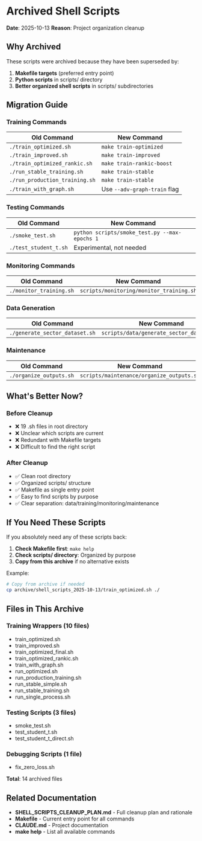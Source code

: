 # Archived Shell Scripts

**Date**: 2025-10-13
**Reason**: Project organization cleanup

## Why Archived

These scripts were archived because they have been superseded by:

1. **Makefile targets** (preferred entry point)
2. **Python scripts** in scripts/ directory
3. **Better organized shell scripts** in scripts/ subdirectories

## Migration Guide

### Training Commands

| Old Command | New Command |
|-------------|-------------|
| `./train_optimized.sh` | `make train-optimized` |
| `./train_improved.sh` | `make train-improved` |
| `./train_optimized_rankic.sh` | `make train-rankic-boost` |
| `./run_stable_training.sh` | `make train-stable` |
| `./run_production_training.sh` | `make train-stable` |
| `./train_with_graph.sh` | Use `--adv-graph-train` flag |

### Testing Commands

| Old Command | New Command |
|-------------|-------------|
| `./smoke_test.sh` | `python scripts/smoke_test.py --max-epochs 1` |
| `./test_student_t.sh` | Experimental, not needed |

### Monitoring Commands

| Old Command | New Command |
|-------------|-------------|
| `./monitor_training.sh` | `scripts/monitoring/monitor_training.sh` |

### Data Generation

| Old Command | New Command |
|-------------|-------------|
| `./generate_sector_dataset.sh` | `scripts/data/generate_sector_dataset.sh` |

### Maintenance

| Old Command | New Command |
|-------------|-------------|
| `./organize_outputs.sh` | `scripts/maintenance/organize_outputs.sh` |

## What's Better Now?

### Before Cleanup
- ❌ 19 .sh files in root directory
- ❌ Unclear which scripts are current
- ❌ Redundant with Makefile targets
- ❌ Difficult to find the right script

### After Cleanup
- ✅ Clean root directory
- ✅ Organized scripts/ structure
- ✅ Makefile as single entry point
- ✅ Easy to find scripts by purpose
- ✅ Clear separation: data/training/monitoring/maintenance

## If You Need These Scripts

If you absolutely need any of these scripts back:

1. **Check Makefile first**: `make help`
2. **Check scripts/ directory**: Organized by purpose
3. **Copy from this archive** if no alternative exists

Example:
```bash
# Copy from archive if needed
cp archive/shell_scripts_2025-10-13/train_optimized.sh ./
```

## Files in This Archive

### Training Wrappers (10 files)
- train_optimized.sh
- train_improved.sh
- train_optimized_final.sh
- train_optimized_rankic.sh
- train_with_graph.sh
- run_optimized.sh
- run_production_training.sh
- run_stable_simple.sh
- run_stable_training.sh
- run_single_process.sh

### Testing Scripts (3 files)
- smoke_test.sh
- test_student_t.sh
- test_student_t_direct.sh

### Debugging Scripts (1 file)
- fix_zero_loss.sh

**Total**: 14 archived files

## Related Documentation

- **SHELL_SCRIPTS_CLEANUP_PLAN.md** - Full cleanup plan and rationale
- **Makefile** - Current entry point for all commands
- **CLAUDE.md** - Project documentation
- **make help** - List all available commands

